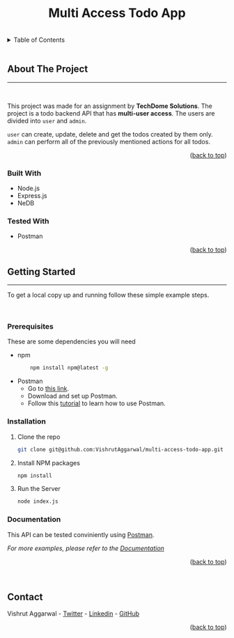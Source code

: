<a name="readme-top"></a>

<br />
<h1 align="center">Multi Access Todo App</h1>

<br>

<!-- TABLE OF CONTENTS -->
<details>
  <summary>Table of Contents</summary>
  <ol>
    <li>
      <a href="#about-the-project">About The Project</a>
      <ul>
        <li><a href="#built-with">Built With</a></li>
      </ul>
    </li>
    <li>
      <a href="#getting-started">Getting Started</a>
      <ul>
        <li><a href="#prerequisites">Prerequisites</a></li>
        <li><a href="#installation">Installation</a></li>
        <li><a href="#documentation">Documentation</a></li>
      </ul>
    </li>
    <li><a href="#contact">Contact</a></li>
  </ol>
</details>


<br>


<!-- ABOUT THE PROJECT -->
## About The Project
<hr>
<br>

This project was made for an assignment by **TechDome Solutions**. The project is a todo backend API that has **multi-user access**. The users are divided into `user` and `admin`.

`user` can create, update, delete and get the todos created by them only. `admin` can perform all of the previously mentioned actions for all todos.

<p align="right">(<a href="#readme-top">back to top</a>)</p>

<!-- BUILT WITH -->
### Built With

* Node.js
* Express.js
* NeDB

### Tested With

* Postman

<p align="right">(<a href="#readme-top">back to top</a>)</p>


<!-- GETTING STARTED -->
## Getting Started
<hr>

To get a local copy up and running follow these simple example steps.

<br>

### Prerequisites

These are some dependencies you will need
* npm
    ```sh
        npm install npm@latest -g
    ```
* Postman
    - Go to [this link](https://www.postman.com/downloads/).
    - Download and set up Postman.
    - Follow this [tutorial](https://www.youtube.com/watch?v=VywxIQ2ZXw4&t=1075s&pp=ygUQcG9zdG1hbiB0dXRvcmlhbA%3D%3D) to learn how to use Postman.

### Installation

1. Clone the repo
   ```sh
   git clone git@github.com:VishrutAggarwal/multi-access-todo-app.git
   ```
2. Install NPM packages
   ```sh
   npm install
   ```
3. Run the Server
   ```sh
   node index.js
   ```


### Documentation

This API can be tested conviniently using [Postman](https://www.postman.com/downloads/).

_For more examples, please refer to the [Documentation](./docs/documentation.md)_

<p align="right">(<a href="#readme-top">back to top</a>)</p>


<br>


<!-- CONTACT -->
## Contact

Vishrut Aggarwal - [Twitter](https://twitter.com/AggarwalVishrut) - [Linkedin](https://linkedin.com/in/vishrut-aggarwal) - [GitHub](https://github.com/VishrutAggarwal)

<p align="right">(<a href="#readme-top">back to top</a>)</p>

<!-- MARKDOWN LINKS & IMAGES -->
<!-- https://www.markdownguide.org/basic-syntax/#reference-style-links -->

[Node.js]: https://img.shields.io/badge/Node-27B800?style=for-the-badge&logo=node.js&logoColor=white
[Node-url]: https://nodejs.org

[Ne.db]: Unavailable
[NeDB-url]: https://github.com/louischatriot/nedb

[Express.js]: https://img.shields.io/badge/express.js-%23404d59.svg?style=for-the-badge&logo=express&logoColor=%2361DAFB
[Express-url]: https://expressjs.com/

[Postman.com]: https://img.shields.io/badge/Postman-FF6C37?style=for-the-badge&logo=postman&logoColor=white
[Postman-url]: https://www.postman.com/product/what-is-postman/